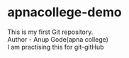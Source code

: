# apnacollege-demo
This is my first Git repository.
<br>
Author - Anup Gode(apna college)
<br>
I am practising this for git-gitHub
